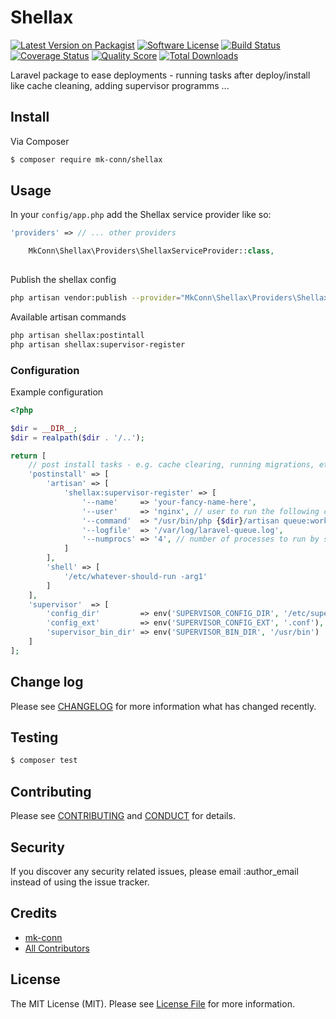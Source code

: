 # Shellax

[![Latest Version on Packagist][ico-version]][link-packagist]
[![Software License][ico-license]](LICENSE.md)
[![Build Status][ico-travis]][link-travis]
[![Coverage Status][ico-scrutinizer]][link-scrutinizer]
[![Quality Score][ico-code-quality]][link-code-quality]
[![Total Downloads][ico-downloads]][link-downloads]

Laravel package to ease deployments - running tasks after deploy/install like cache cleaning, adding supervisor programms ... 

## Install

Via Composer

``` bash
$ composer require mk-conn/shellax
```

## Usage

In your `config/app.php` add the Shellax service provider like so:

```php
'providers' => // ... other providers 

    MkConn\Shellax\Providers\ShellaxServiceProvider::class,
    
```

Publish the shellax config 
```bash
php artisan vendor:publish --provider="MkConn\Shellax\Providers\ShellaxServiceProvider"
```

Available artisan commands
```bash
php artisan shellax:postintall
php artisan shellax:supervisor-register
```

### Configuration
Example configuration
```php
<?php

$dir = __DIR__;
$dir = realpath($dir . '/..');

return [
    // post install tasks - e.g. cache clearing, running migrations, etc...
    'postinstall' => [
        'artisan' => [
            'shellax:supervisor-register' => [
                '--name'     => 'your-fancy-name-here',
                '--user'     => 'nginx', // user to run the following command
                '--command'  => "/usr/bin/php {$dir}/artisan queue:work --tries=3 --timeout=10",
                '--logfile'  => '/var/log/laravel-queue.log',
                '--numprocs' => '4', // number of processes to run by supervisor
            ]
        ],
        'shell' => [
            '/etc/whatever-should-run -arg1'   
        ]
    ],
    'supervisor'  => [
        'config_dir'         => env('SUPERVISOR_CONFIG_DIR', '/etc/supervisor.d'),
        'config_ext'         => env('SUPERVISOR_CONFIG_EXT', '.conf'),
        'supervisor_bin_dir' => env('SUPERVISOR_BIN_DIR', '/usr/bin')
    ]
];
```

## Change log

Please see [CHANGELOG](CHANGELOG.md) for more information what has changed recently.

## Testing

``` bash
$ composer test
```

## Contributing

Please see [CONTRIBUTING](CONTRIBUTING.md) and [CONDUCT](CONDUCT.md) for details.

## Security

If you discover any security related issues, please email :author_email instead of using the issue tracker.

## Credits

- [mk-conn][link-author]
- [All Contributors][link-contributors]

## License

The MIT License (MIT). Please see [License File](LICENSE.md) for more information.

[ico-version]: https://img.shields.io/packagist/v/:vendor/:package_name.svg?style=flat-square
[ico-license]: https://img.shields.io/badge/license-MIT-brightgreen.svg?style=flat-square
[ico-travis]: https://img.shields.io/travis/:vendor/:package_name/master.svg?style=flat-square
[ico-scrutinizer]: https://img.shields.io/scrutinizer/coverage/g/:vendor/:package_name.svg?style=flat-square
[ico-code-quality]: https://img.shields.io/scrutinizer/g/:vendor/:package_name.svg?style=flat-square
[ico-downloads]: https://img.shields.io/packagist/dt/:vendor/:package_name.svg?style=flat-square

[link-packagist]: https://packagist.org/packages/:vendor/:package_name
[link-travis]: https://travis-ci.org/:vendor/:package_name
[link-scrutinizer]: https://scrutinizer-ci.com/g/:vendor/:package_name/code-structure
[link-code-quality]: https://scrutinizer-ci.com/g/:vendor/:package_name
[link-downloads]: https://packagist.org/packages/:vendor/:package_name
[link-author]: https://github.com/:author_username
[link-contributors]: ../../contributors
